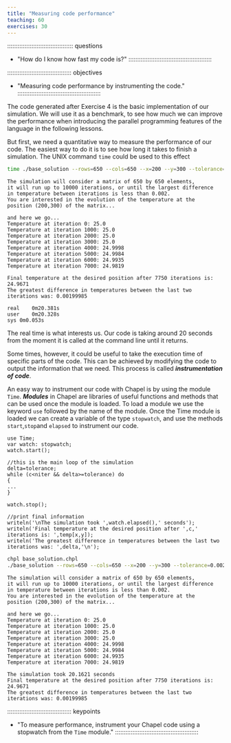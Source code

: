 ```yaml
---
title: "Measuring code performance"
teaching: 60
exercises: 30
---
```


:::::::::::::::::::::::::::::::::::::: questions
- "How do I know how fast my code is?"
::::::::::::::::::::::::::::::::::::::::::::::::

::::::::::::::::::::::::::::::::::::: objectives
- "Measuring code performance by instrumenting the code."
::::::::::::::::::::::::::::::::::::::::::::::::

The code generated after Exercise 4 is the basic implementation of our simulation. We will use it as a
benchmark, to see how much we can improve the performance when introducing the parallel programming features
of the language in the following lessons.

But first, we need a quantitative way to measure the performance of our code.  The easiest way to do it is to
see how long it takes to finish a simulation.  The UNIX command `time` could be used to this effect

```bash
time ./base_solution --rows=650 --cols=650 --x=200 --y=300 --tolerance=0.002 --outputFrequency=1000
```

```output
The simulation will consider a matrix of 650 by 650 elements,
it will run up to 10000 iterations, or until the largest difference
in temperature between iterations is less than 0.002.
You are interested in the evolution of the temperature at the 
position (200,300) of the matrix...

and here we go...
Temperature at iteration 0: 25.0
Temperature at iteration 1000: 25.0
Temperature at iteration 2000: 25.0
Temperature at iteration 3000: 25.0
Temperature at iteration 4000: 24.9998
Temperature at iteration 5000: 24.9984
Temperature at iteration 6000: 24.9935
Temperature at iteration 7000: 24.9819

Final temperature at the desired position after 7750 iterations is: 24.9671
The greatest difference in temperatures between the last two iterations was: 0.00199985

real	0m20.381s
user	0m20.328s
sys	0m0.053s
```

The real time is what interests us. Our code is taking around 20 seconds from the moment it is called at the
command line until it returns.

Some times, however, it could be useful to take the execution time of specific parts of the code. This can be
achieved by modifying the code to output the information that we need. This process is called
**_instrumentation of code_**.

An easy way to instrument our code with Chapel is by using the module `Time`.  **_Modules_** in Chapel are
libraries of useful functions and methods that can be used once the module is loaded. To load a module we use
the keyword `use` followed by the name of the module. Once the Time module is loaded we can create a variable
of the type `stopwatch`, and use the methods `start`,`stop`and `elapsed` to instrument our code.

```chpl
use Time;
var watch: stopwatch;
watch.start();

//this is the main loop of the simulation
delta=tolerance;
while (c<niter && delta>=tolerance) do
{
...
}

watch.stop();

//print final information
writeln('\nThe simulation took ',watch.elapsed(),' seconds');
writeln('Final temperature at the desired position after ',c,' iterations is: ',temp[x,y]);
writeln('The greatest difference in temperatures between the last two iterations was: ',delta,'\n');
```

```bash
chpl base_solution.chpl
./base_solution --rows=650 --cols=650 --x=200 --y=300 --tolerance=0.002 --outputFrequency=1000
```

```output
The simulation will consider a matrix of 650 by 650 elements,
it will run up to 10000 iterations, or until the largest difference
in temperature between iterations is less than 0.002.
You are interested in the evolution of the temperature at the 
position (200,300) of the matrix...

and here we go...
Temperature at iteration 0: 25.0
Temperature at iteration 1000: 25.0
Temperature at iteration 2000: 25.0
Temperature at iteration 3000: 25.0
Temperature at iteration 4000: 24.9998
Temperature at iteration 5000: 24.9984
Temperature at iteration 6000: 24.9935
Temperature at iteration 7000: 24.9819

The simulation took 20.1621 seconds
Final temperature at the desired position after 7750 iterations is: 24.9671
The greatest difference in temperatures between the last two iterations was: 0.00199985
```

::::::::::::::::::::::::::::::::::::: keypoints
- "To measure performance, instrument your Chapel code using a stopwatch from the `Time` module."
::::::::::::::::::::::::::::::::::::::::::::::::
